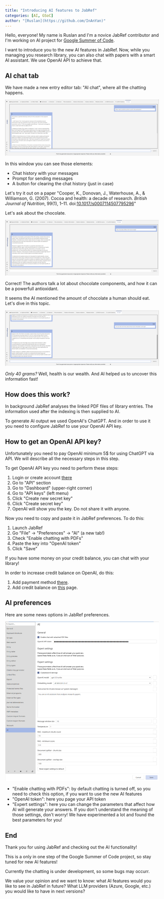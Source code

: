 ```yaml
---
title: "Introducing AI features to JabRef"
categories: [AI, GSoC]
author: "[Ruslan](https://github.com/InAnYan)"
---
```


Hello, everyone! My name is Ruslan and I'm a novice JabRef contributor and I'm working on AI project for [Google Summer of Code](https://summerofcode.withgoogle.com/).

I want to introduce you to the new AI features in JabRef. Now, while you managing you research library, you can also chat with papers with a smart AI assistant. We use OpenAI API to achieve that.

## AI chat tab

We have made a new entry editor tab: "AI chat", where all the chatting happens.

![AI chat tab screenshot](../img/AiIntro.png)

In this window you can see those elements:

- Chat history with your messages
- Prompt for sending messages
- A button for clearing the chat history (just in case)

Let's try it out on a paper "Cooper, K., Donovan, J., Waterhouse, A., & Williamson, G. (2007). Cocoa and health: a decade of research. *British Journal of Nutrition*, 99(1), 1–11. doi:[10.1017/s0007114507795296](https://doi.org/10.1017/s0007114507795296)"

Let's ask about the chocolate.

![AI first question and answer](../img/AiQuestion1.png)

Correct! The authors talk a lot about chocolate components, and how it can be a powerfull antioxidant.

It seems the AI mentioned the amount of chocolate a human should eat. Let's dive in this topic.

![AI second question and answer](../img/AiQuestion2.png)

*Only 40 grams?* Well, health is our wealth. And AI helped us to uncover this information fast!

## How does this work?

In background JabRef analyses the linked PDF files of library entries. The information used after the indexing is then supplied to AI.

To generate AI output we used OpenAI's ChatGPT. And in order to use it you need to configure JabRef to use your OpenAI API key.

## How to get an OpenAI API key?

Unfortunately you need to pay OpenAI minimum 5$ for using ChatGPT via API. We will describe all the necessary steps in this step. 

To get OpenAI API key you need to perform these steps:

1. Login or create account [there](https://platform.openai.com/login?launch)
2. Go to "API" section
3. Go to "Dashboard" (upper-right corner)
4. Go to "API keys" (left menu)
5. Click "Create new secret key"
6. Click "Create secret key"
7. OpenAI will show you the key. Do not share it with anyone. 
    
Now you need to copy and paste it in JabRef preferences. To do this:

1. Launch JabRef
2. Go "File" -> "Preferences" -> "AI" (a new tab!)
3. Check "Enable chatting with PDFs"
3. Paste the key into "OpenAI token"
9. Click "Save"
    
If you have some money on your credit balance, you can chat with your library!

In order to increase credit balance on OpenAI, do this:

1. Add payment method [there](https://platform.openai.com/settings/organization/billing/payment-methods).
2. Add credit balance on [this](https://platform.openai.com/settings/organization/billing/overview) page.

## AI preferences

Here are some news options in JabRef preferences. 

![AI preferences](../img/AiPreferences.png)

- "Enable chatting with PDFs": by default chatting is turned off, so you need to check this option, if you want to use the new AI features
- "OpenAI token": here you page your API token
- "Expert settings": here you can change the parameters that affect how AI will generate your answers. If you don't understand the meaning of those settings, don't worry! We have experimented a lot and found the best parameters for you! 

## End

Thank you for using JabRef and checking out the AI functionality!

This is a only in one step of the Google Summer of Code project, so stay tuned for new AI features!

Currently the chatting is under development, so some bugs may occurr.

We value your opinion and we want to know: what AI features would you like to see in JabRef in future? What LLM providers (Azure, Google, etc.) you would like to have in next versions?
